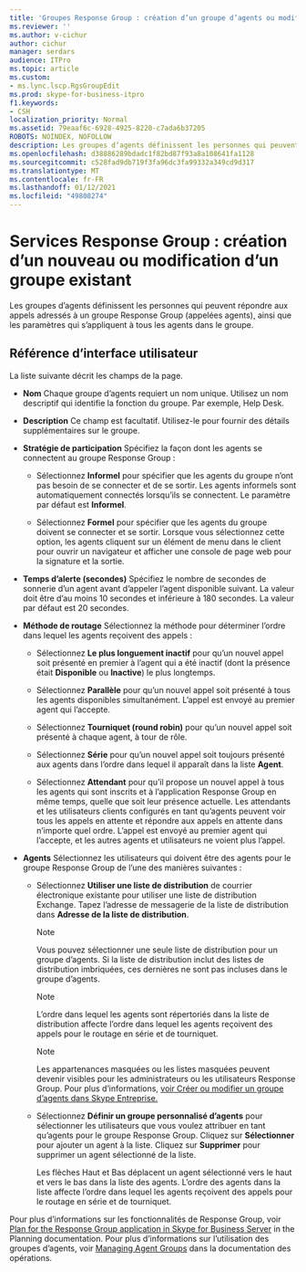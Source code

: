 ```yaml
---
title: 'Groupes Response Group : création d’un groupe d’agents ou modification d’un groupe d’agents existant'
ms.reviewer: ''
ms.author: v-cichur
author: cichur
manager: serdars
audience: ITPro
ms.topic: article
ms.custom:
- ms.lync.lscp.RgsGroupEdit
ms.prod: skype-for-business-itpro
f1.keywords:
- CSH
localization_priority: Normal
ms.assetid: 79eaaf6c-6928-4925-8220-c7ada6b37205
ROBOTS: NOINDEX, NOFOLLOW
description: Les groupes d’agents définissent les personnes qui peuvent répondre aux appels adressés à un groupe Response Group (appelées agents), ainsi que les paramètres qui s’appliquent à tous les agents dans le groupe.
ms.openlocfilehash: d38886289bdadc1f82bd87f93a8a108641fa1128
ms.sourcegitcommit: c528fad9db719f3fa96dc3fa99332a349cd9d317
ms.translationtype: MT
ms.contentlocale: fr-FR
ms.lasthandoff: 01/12/2021
ms.locfileid: "49808274"
---
```

# <a name="response-groups-create-new-or-edit-existing-agent-group"></a>Services Response Group : création d’un nouveau ou modification d’un groupe existant

Les groupes d’agents définissent les personnes qui peuvent répondre aux appels adressés à un groupe Response Group (appelées agents), ainsi que les paramètres qui s’appliquent à tous les agents dans le groupe.

## <a name="ui-reference"></a>Référence d’interface utilisateur

La liste suivante décrit les champs de la page.

- **Nom** Chaque groupe d’agents requiert un nom unique. Utilisez un nom descriptif qui identifie la fonction du groupe. Par exemple, Help Desk.

- **Description** Ce champ est facultatif. Utilisez-le pour fournir des détails supplémentaires sur le groupe.

- **Stratégie de participation** Spécifiez la façon dont les agents se connectent au groupe Response Group :

  - Sélectionnez **Informel** pour spécifier que les agents du groupe n’ont pas besoin de se connecter et de se sortir. Les agents informels sont automatiquement connectés lorsqu’ils se connectent. Le paramètre par défaut est **Informel**.

  - Sélectionnez **Formel** pour spécifier que les agents du groupe doivent se connecter et se sortir. Lorsque vous sélectionnez cette option, les agents cliquent sur un élément de menu dans le client pour ouvrir un navigateur et afficher une console de page web pour la signature et la sortie.

- **Temps d’alerte (secondes)** Spécifiez le nombre de secondes de sonnerie d’un agent avant d’appeler l’agent disponible suivant. La valeur doit être d’au moins 10 secondes et inférieure à 180 secondes. La valeur par défaut est 20 secondes.

- **Méthode de routage** Sélectionnez la méthode pour déterminer l’ordre dans lequel les agents reçoivent des appels :

  - Sélectionnez **Le plus longuement inactif** pour qu’un nouvel appel soit présenté en premier à l’agent qui a été inactif (dont la présence était **Disponible** ou **Inactive**) le plus longtemps.

  - Sélectionnez **Parallèle** pour qu’un nouvel appel soit présenté à tous les agents disponibles simultanément. L’appel est envoyé au premier agent qui l’accepte.

  - Sélectionnez **Tourniquet (round robin)** pour qu’un nouvel appel soit présenté à chaque agent, à tour de rôle.

  - Sélectionnez **Série** pour qu’un nouvel appel soit toujours présenté aux agents dans l’ordre dans lequel il apparaît dans la liste **Agent**.

  - Sélectionnez **Attendant** pour qu’il propose un nouvel appel à tous les agents qui sont inscrits et à l’application Response Group en même temps, quelle que soit leur présence actuelle. Les attendants et les utilisateurs clients configurés en tant qu’agents peuvent voir tous les appels en attente et répondre aux appels en attente dans n’importe quel ordre. L’appel est envoyé au premier agent qui l’accepte, et les autres agents et utilisateurs ne voient plus l’appel.

- **Agents** Sélectionnez les utilisateurs qui doivent être des agents pour le groupe Response Group de l’une des manières suivantes :

  - Sélectionnez **Utiliser une liste de distribution** de courrier électronique existante pour utiliser une liste de distribution Exchange. Tapez l’adresse de messagerie de la liste de distribution dans **Adresse de la liste de distribution**.

    > [!NOTE]
    > Vous pouvez sélectionner une seule liste de distribution pour un groupe d’agents. Si la liste de distribution inclut des listes de distribution imbriquées, ces dernières ne sont pas incluses dans le groupe d’agents.

    > [!NOTE]
    > L’ordre dans lequel les agents sont répertoriés dans la liste de distribution affecte l’ordre dans lequel les agents reçoivent des appels pour le routage en série et de tourniquet.

    > [!NOTE]
    > Les appartenances masquées ou les listes masquées peuvent devenir visibles pour les administrateurs ou les utilisateurs Response Group. Pour plus d’informations, [voir Créer ou modifier un groupe d’agents dans Skype Entreprise.](../../../deploy/deploy-enterprise-voice/create-or-modify-an-agent-group.md)

  - Sélectionnez **Définir un groupe personnalisé d’agents** pour sélectionner les utilisateurs que vous voulez attribuer en tant qu’agents pour le groupe Response Group. Cliquez sur **Sélectionner** pour ajouter un agent à la liste. Cliquez sur **Supprimer** pour supprimer un agent sélectionné de la liste.

    Les flèches Haut et Bas déplacent un agent sélectionné vers le haut et vers le bas dans la liste des agents. L’ordre des agents dans la liste affecte l’ordre dans lequel les agents reçoivent des appels pour le routage en série et de tourniquet.

Pour plus d’informations sur les fonctionnalités de Response Group, voir [Plan for the Response Group application in Skype for Business Server](../../../plan-your-deployment/enterprise-voice-solution/response-group.md) in the Planning documentation. Pour plus d’informations sur l’utilisation des groupes d’agents, voir [Managing Agent Groups](https://technet.microsoft.com/library/36084cdc-38f1-4c45-922f-f81c7e86210c.aspx) dans la documentation des opérations.


